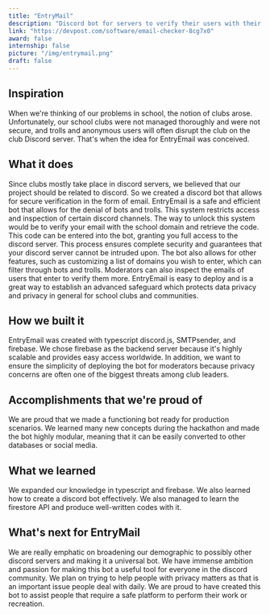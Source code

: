 ```yaml
---
title: "EntryMail"
description: "Discord bot for servers to verify their users with their school/organization emails"
link: "https://devpost.com/software/email-checker-8cg7x0"
award: false
internship: false
picture: "/img/entrymail.png"
draft: false
---
```


## Inspiration
When we're thinking of our problems in school, the notion of clubs arose. Unfortunately, our school clubs were not managed thoroughly and were not secure, and trolls and anonymous users will often disrupt the club on the club Discord server. That's when the idea for EntryEmail was conceived. 

## What it does
Since clubs mostly take place in discord servers, we believed that our project should be related to discord. So we created a discord bot that allows for secure verification in the form of email. EntryEmail is a safe and efficient bot that allows for the denial of bots and trolls. This system restricts access and inspection of certain discord channels. The way to unlock this system would be to verify your email with the school domain and retrieve the code. This code can be entered into the bot, granting you full access to the discord server. This process ensures complete security and guarantees that your discord server cannot be intruded upon. The bot also allows for other features, such as customizing a list of domains you wish to enter, which can filter through bots and trolls. Moderators can also inspect the emails of users that enter to verify them more. EntryEmail is easy to deploy and is a great way to establish an advanced safeguard which protects data privacy and privacy in general for school clubs and communities. 

## How we built it
EntryEmail was created with typescript discord.js, SMTPsender, and firebase. We chose firebase as the backend server because it's highly scalable and provides easy access worldwide. In addition, we want to ensure the simplicity of deploying the bot for moderators because privacy concerns are often one of the biggest threats among club leaders.

## Accomplishments that we're proud of
We are proud that we made a functioning bot ready for production scenarios. We learned many new concepts during the hackathon and made the bot highly modular, meaning that it can be easily converted to other databases or social media.

## What we learned
We expanded our knowledge in typescript and firebase. We also learned how to create a discord bot effectively. We also managed to learn the firestore API and produce well-written codes with it.

## What's next for EntryMail
We are really emphatic on broadening our demographic to possibly other discord servers and making it a universal bot. We have immense ambition and passion for making this bot a useful tool for everyone in the discord community. We plan on trying to help people with privacy matters as that is an important issue people deal with daily. We are proud to have created this bot to assist people that require a safe platform to perform their work or recreation. 